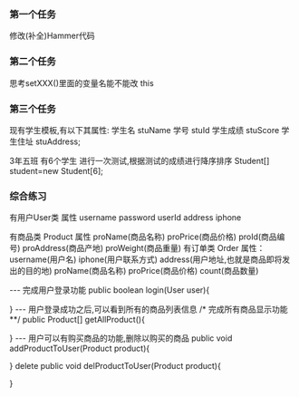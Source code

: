 ### 第一个任务
修改(补全)Hammer代码
### 第二个任务
思考setXXX()里面的变量名能不能改  this
### 第三个任务
现有学生模板,有以下其属性:
  学生名   stuName
  学号     stuId
  学生成绩  stuScore
  学生住址  stuAddress;

3年五班 有6个学生  进行一次测试,根据测试的成绩进行降序排序
Student[] student=new Student[6];


### 综合练习
有用户User类 属性  username   password   userId  address  iphone

有商品类 Product  属性  proName(商品名称)  proPrice(商品价格)
                      proId(商品编号)  proAddress(商品产地) proWeight(商品重量)
有订单类 Order    属性：username(用户名) iphone(用户联系方式)  address(用户地址,也就是商品即将发出的目的地)
                proName(商品名称) proPrice(商品价格) count(商品数量)

--- 完成用户登录功能
public boolean  login(User user){

}
--- 用户登录成功之后,可以看到所有的商品列表信息
/*
  完成所有商品显示功能
**/
public   Product[] getAllProduct(){

}
--- 用户可以有购买商品的功能,删除以购买的商品
public void  addProductToUser(Product product){

}
delete
public void  delProductToUser(Product product){

}


